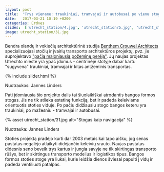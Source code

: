 ```yaml
---
layout: post
title:  "Trys viename: traukiniai, tramvajai ir autobusai po vienu stogu Utrechto stotyje"
date:   2017-03-21 10:10 +0200
categories: Erdves
slides:  ['utrecht_station/4.jpg', 'utrecht_station/5.jpg', 'utrecht_station/6.jpg', 'utrecht_station/13.jpg']
image: utrecht_station/31.jpg
---
```


Bendra olandų ir vokiečių architektūrinė studija <a href="http://benthemcrouwel.com/"> Benthem Crouwel Architects </a> specializuojasi stočių ir įvairių transporto architektūros projektų, pvz. jie suprojektavo <a href="/dizainas/2016/11/23/cuyperspassage-pati-maloniausia-pozemine-pereja.html">"pačią maloniausią požeminę perėją"</a>.
Jų naujas projektas Utrechto mieste yra ypač įdomus - centrinėje stotyje dabar kartu "sugyvena" traukiniai, tramvajai ir kitas antžeminis transportas. 

{% include slider.html %}
<div class="smaller lighter" style="margin: 12px 0;">
Nuotraukos: Jannes Linders
</div>


Pati įdomiausia šio projekto dalis tai šiuolaikiškai atrodantis bangos formos stogas. Jis ne tik atlieka estetinę funkciją, bet ir padeda keleiviams orientuotis stoties viduje.
Po pačiu didžiausiu stogo bangos keteru yra traukiniai, po mažesniu - tramvajai ir autobusai.

{% asset utrecht_station/31.jpg alt="Stogas kaip navigacija" %}
<div class="smaller lighter" style="margin: 12px 0;">
Nuotrauka: Jannes Linders
</div>

Stoties projektą pradėjo kurti dar 2003 metais kai tapo aišku, jog senas pastatas negalėjo atlaikyti didėjančio keleivių srauto. Naujas pastatas didesnis seno beveik trys kartus ir jungia savyje ne tik skirtingas transporto rūšys, bet ir skirtingus transporto modelius ir logistikos tipus. Bangos formos stoties stoge yra liukai, kurie leidžia dienos šviesai papulti į vidų ir padeda ventiliuoti patalpas.
